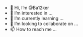 - 👋 Hi, I’m @Ba12ker
- 👀 I’m interested in ...
- 🌱 I’m currently learning ...
- 💞️ I’m looking to collaborate on ...
- 📫 How to reach me ...

<!---
Ba12ker/Ba12ker is a ✨ special ✨ repository because its `README.md` (this file) appears on your GitHub profile.
You can click the Preview link to take a look at your changes.
--->
